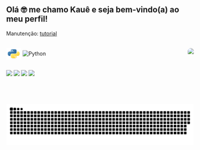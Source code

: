 ## Olá 🤓 me chamo Kauê e seja bem-vindo(a) ao meu perfil!

Manutenção:
[tutorial](https://github.com/anuraghazra/github-readme-stats/blob/master/readme.md#deploy-on-your-own-vercel-instance)

<div style="display: inline_block"><br>
  <img align="center" alt="Python" height="30" width="40" src="https://raw.githubusercontent.com/devicons/devicon/master/icons/python/python-original.svg">
  <img align="center" alt="Python" height="50" width="50" src="https://cdn.jsdelivr.net/gh/devicons/devicon/icons/django/django-plain-wordmark.svg" />
  <img align="right" height="150" style="border-radius:50px;" src="https://imgur.com/oZJdL0P">
</div>
  
  ##
 
<div> 
  <a href="https://instagram.com/kaue_sv_" target="_blank"><img src="https://img.shields.io/badge/-Instagram-%23E4405F?style=for-the-badge&logo=instagram&logoColor=white" target="_blank"></a>
 <a href="https://discord.gg" target="_blank"><img src="https://img.shields.io/badge/Discord-7289DA?style=for-the-badge&logo=discord&logoColor=white" target="_blank"></a> 
  <a href = "mailto:kauesousavieira534@gmail.com"><img src="https://img.shields.io/badge/-Gmail-%23333?style=for-the-badge&logo=gmail&logoColor=white" target="_blank"></a>
  <a href="https://www.linkedin.com/in/kaue-sousa-vieira/" target="_blank"><img src="https://img.shields.io/badge/-LinkedIn-%230077B5?style=for-the-badge&logo=linkedin&logoColor=white" target="_blank"></a> 

  <picture>
    <source media="(prefers-color-scheme: dark)" srcset="https://raw.githubusercontent.com/kauesv/kauesv/output/github-contribution-grid-snake-dark.svg">
    <source media="(prefers-color-scheme: light)" srcset="https://raw.githubusercontent.com/kauesv/kauesv/output/github-contribution-grid-snake.svg">
    <img alt="github contribution grid snake animation" src="https://raw.githubusercontent.com/kauesv/kauesv/output/github-contribution-grid-snake.svg">
  </picture>
  
</div>

